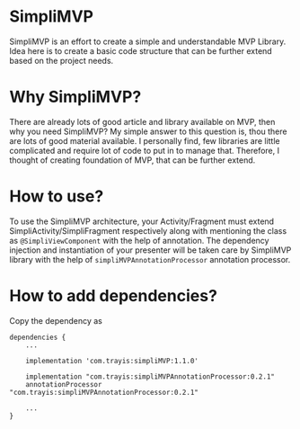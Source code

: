 # SimpliMVP
SimpliMVP is an effort to create a simple and understandable MVP Library. Idea here is to create a basic code structure 
that can be further extend based on the project needs.

# Why SimpliMVP?
There are already lots of good article and library available on MVP, then why you need SimpliMVP?
My simple answer to this question is, thou there are lots of good material available. I personally find, few libraries are little complicated and require lot of code to put in to manage that.
Therefore, I thought of creating foundation of MVP, that can be further extend.

# How to use?
To use the SimpliMVP architecture, your Activity/Fragment must extend SimpliActivity/SimpliFragment respectively along with mentioning the class as ```@SimpliViewComponent``` with the help of annotation. The dependency injection and instantiation of your presenter will be taken care by SimpliMVP library with the help of ```simpliMVPAnnotationProcessor``` annotation processor.

# How to add dependencies?
Copy the dependency as

```
dependencies {
    ...
    
    implementation 'com.trayis:simpliMVP:1.1.0'

    implementation "com.trayis:simpliMVPAnnotationProcessor:0.2.1"
    annotationProcessor "com.trayis:simpliMVPAnnotationProcessor:0.2.1"
    
    ...
}
```
